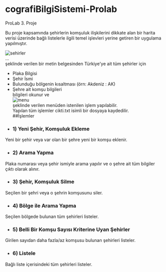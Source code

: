 # cografiBilgiSistemi-Prolab
ProLab 3. Proje

Bu proje kapsamında şehirlerin komşuluk ilişkilerini dikkate alan bir harita verisi üzerinde bağlı listelerle ilgili temel işlevleri yerine getiren bir uygulama yapılmıştır.

![sehirler](https://user-images.githubusercontent.com/65903573/111228070-a879c880-85f4-11eb-9210-adc490eeef64.png) <br>
...<br>
şeklinde verilen bir metin belgesinden Türkiye'ye ait tüm şehirler için
  * Plaka Bilgisi
  * Şehir İsmi
  * Bulunduğu bölgenin kısaltması (örn: Akdeniz : AK)
  * Şehre ait komşu bilgileri <br>
bilgileri okunur ve <br>
![menu](https://user-images.githubusercontent.com/65903573/111228421-3d7cc180-85f5-11eb-9d11-a6a62c12b866.png) <br>
şeklinde verilen menüden istenilen işlem yapılabilir.<br>
Yapılan tüm işlemler cikti.txt isimli bir dosyaya kaydedilir.<br>
##İşlemler
* ### 1) Yeni Şehir, Komşuluk Ekleme
Yeni bir şehir veya var olan bir şehre yeni bir komşu eklenir.
* ### 2) Arama Yapma
Plaka numarası veya şehir ismiyle arama yapılır ve o şehre ait tüm bilgiler çıktı olarak alınır.
* ### 3) Şehir, Komşuluk Silme
Seçilen bir şehri veya o şehrin komşusunu siler.
* ### 4) Bölge ile Arama Yapma
Seçilen bölgede bulunan tüm şehirleri listeler.
* ### 5) Belli Bir Komşu Sayısı Kriterine Uyan Şehirler
Girilen sayıdan daha fazla/az komşusu bulunan şehirleri listeler.
* ### 6) Listele
Bağlı liste içerisindeki tüm şehirleri listeler.
